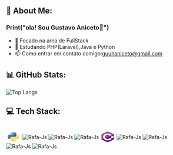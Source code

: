 ## 💫 About Me:
### Print("ola! Sou Gustavo Aniceto👋")
- 🔭 Focado na area de FullStack
- 🌱 Estudando PHP(Laravel),Java e Python
- 📫 Como entrar em contato comigo:guuhaniceto@gmail.com

## 📊 GitHub Stats:
![Top Langs](https://github-readme-stats.vercel.app/api/top-langs/?username=Gustavo-aniceto&layout=compact&theme=dracula)

## 💻 Tech Stack:
<div style="display: inline_block"><br>
  <img align="center" alt="Rafa-Python" height="30" width="40" src="https://raw.githubusercontent.com/devicons/devicon/master/icons/python/python-original.svg">
  <img align="center" alt="Rafa-Js" height="30" width="40" src="https://cdn.jsdelivr.net/gh/devicons/devicon/icons/java/java-original.svg" /> 
  <img align="center" alt="Rafa-Js" height="30" width="40" src="https://cdn.jsdelivr.net/gh/devicons/devicon/icons/androidstudio/androidstudio-original.svg" />      
  <img align="center" alt="Rafa-Js" height="30" width="40"src="https://cdn.jsdelivr.net/gh/devicons/devicon@latest/icons/html5/html5-original-wordmark.svg" 
  <img align="center" alt="CSS" height="40" width="40" src="https://raw.githubusercontent.com/devicons/devicon/master/icons/css3/css3-original.svg">
  <img align="center" alt="Rafa-Csharp" height="30" width="40" src="https://raw.githubusercontent.com/devicons/devicon/master/icons/csharp/csharp-original.svg">
  <img align="center" alt="Rafa-Js" height="30" width="40" src="https://cdn.jsdelivr.net/gh/devicons/devicon/icons/mongodb/mongodb-original-wordmark.svg" />
  <img align="center" alt="Rafa-Js" height="30" width="40" src="https://cdn.jsdelivr.net/gh/devicons/devicon/icons/mysql/mysql-original-wordmark.svg" />  
  <img align="center" alt="Rafa-Js" height="30" width="40" src="https://cdn.jsdelivr.net/gh/devicons/devicon@latest/icons/docker/docker-original-wordmark.svg" />
 <img align="center" alt="Rafa-Js" height="30" width="40" src="https://cdn.jsdelivr.net/gh/devicons/devicon@latest/icons/sqlite/sqlite-original-wordmark.svg" />
  
</div>

